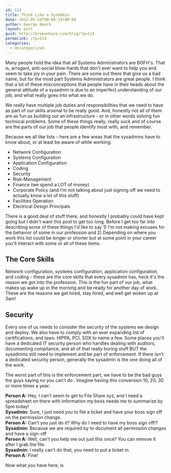 ```yaml
---
id: 114
title: Think Like a SysAdmin
date: 2012-05-24T00:08:33+00:00
author: George Beech
layout: post
guid: http://brokenhaze.com/blog/?p=114
permalink: /?p=114
categories:
  - Uncategorized
---
```

<p>Many people hold the idea that all Systems Administrators are BOFH's. That is, arrogant, anti-social blow-hards that don't ever want to help you and seem to take joy in your pain. There are some out there that give us a bad name, but for the most part Systems Administrators are great people. I think that a lot of these misconceptions that people have in their heads about the general attitude of a sysadmin is due to an imperfect understanding of our job, and what really goes into what we do.</p>

<p>We really have multiple job duties and responsibilities that we need to have as part of our skills arsenal to be really good. And, honestly not all of them are as fun as building out an infrastructure - or in other words solving fun technical problems. Some of these things really, really suck and of course are the parts of our job that people identify most with, and remember.</p>

<p>Because we all like lists - here are a few areas that the sysadmins have to know about, or at least be aware of while working:</p>

<ul>
<li>Network Configuration</li>
<li>Systems Configuration</li>
<li>Application Configuration</li>
<li>Coding </li>
<li>Security</li>
<li>Risk-Management</li>
<li>Finance (we spend a LOT of money) </li>
<li>Corporate Policy (and I'm not talking about just signing off we need to actually <em>know</em> a lot of this stuff) </li>
<li>Facilities Operation</li>
<li>Electrical Design Principals</li>
</ul>

<p>There is a good deal of stuff there, and honestly I probably could have kept going but I didn't want this post to get too long. Before I get too far into describing some of these things I'd like to say 1) I'm not making excuses for the behavior of some in our profession and 2) Depending on where you work this list could be longer or shorter but at some point in your career you'll interact with some or all of these items.</p>

<h2>The Core Skills</h2>

<p>Network configuration, systems configuration, application configuration, and coding - these are the core skills that every sysadmin has, heck it's the reason we got into the profession. This is the fun part of our job, what makes up wake up in the morning and be ready for another day of work. These are the reasons we get hired, stay hired, and well get woken up at 3am!</p>

<h2>Security</h2>

<p>Every one of us needs to consider the security of the systems we design and deploy. We also have to comply with an ever expanding list of certifications, and laws: HIPPA, PCI, SOX to name a few. Some places you'll have a dedicated IT security person who handles dealing with auditors, documenting compliance, and all of that really boring stuff BUT the sysadmins still need to implement and be part of enforcement.  If there isn't a dedicated security person, generally the sysadmin is the one doing all of the work.</p>

<p>The worst part of this is the enforcement part, we have to be the bad guys the guys saying no you can't do <thing you really want to do>. Imagine having this conversion 10, 20, 30 or more times a year:</p>

<p><strong>Person A:</strong> Hey, I can't seem to get to File Share xyz, and I need a spreadsheet on there with information my boss needs me to summarize by 5pm today!<br />
<strong>Sysadmin:</strong> Sure, I just need you to file a ticket and have your boss sign off on the permission change.<br />
<strong>Person A:</strong> Can't you just do it? Why do I need to have my boss sign off!?<br />
<strong>Sysadmin:</strong> Because we are required by <Cert ABC> to document all permission changes and have a sign-off<br />
<strong>Person A:</strong> Well, can't you help me out just this once? You can remove it after I grab the file.<br />
<strong>Sysadmin:</strong> I really can't do that, you need to put a ticket in.<br />
<strong>Person A:</strong> Fine!</p>

<p>Now what you have here, is</p>

